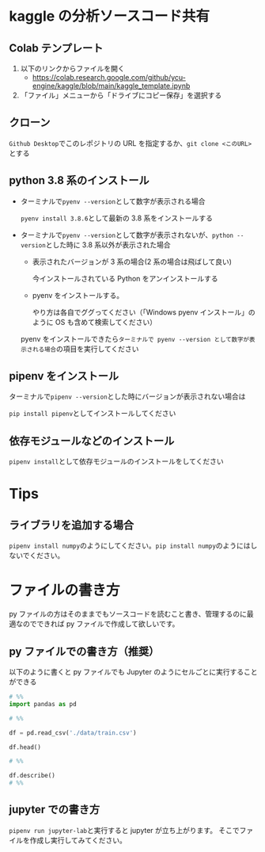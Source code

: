 # kaggle の分析ソースコード共有

## Colab テンプレート

1. 以下のリンクからファイルを開く
    - https://colab.research.google.com/github/ycu-engine/kaggle/blob/main/kaggle_template.ipynb
2. 「ファイル」メニューから「ドライブにコピー保存」を選択する

## クローン

`Github Desktop`でこのレポジトリの URL を指定するか、`git clone <このURL>`とする

## python 3.8 系のインストール

- ターミナルで`pyenv --version`として数字が表示される場合

  `pyenv install 3.8.6`として最新の 3.8 系をインストールする

- ターミナルで`pyenv --version`として数字が表示されないが、`python --version`とした時に 3.8 系以外が表示された場合

  - 表示されたバージョンが 3 系の場合(2 系の場合は飛ばして良い)

    今インストールされている Python をアンインストールする

  - pyenv をインストールする。

    やり方は各自でググってください（「Windows pyenv インストール」のように OS も含めて検索してください）

  pyenv をインストールできたら`ターミナルで pyenv --version として数字が表示される場合`の項目を実行してください

## pipenv をインストール

ターミナルで`pipenv --version`とした時にバージョンが表示されない場合は

`pip install pipenv`としてインストールしてください

## 依存モジュールなどのインストール

`pipenv install`として依存モジュールのインストールをしてください

# Tips

## ライブラリを追加する場合

`pipenv install numpy`のようにしてください。`pip install numpy`のようにはしないでください。

# ファイルの書き方

py ファイルの方はそのままでもソースコードを読むこと書き、管理するのに最適なのでできれば py ファイルで作成して欲しいです。

## py ファイルでの書き方（推奨）

以下のように書くと py ファイルでも Jupyter のようにセルごとに実行することができる

```python
# %%
import pandas as pd

# %%

df = pd.read_csv('./data/train.csv')

df.head()

# %%

df.describe()
# %%

```

## jupyter での書き方

`pipenv run jupyter-lab`と実行すると jupyter が立ち上がります。
そこでファイルを作成し実行してみてください。
